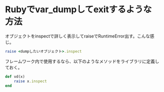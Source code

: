 # Rubyでvar_dumpしてexitするような方法

オブジェクトをinspectで詳しく表示してraiseでRuntimeError出す。こんな感じ。

```ruby
raise <dumpしたいオブジェクト>.inspect
```

フレームワーク内で使用するなら、以下のようなメソッドをライブラリに定義しておく。

```ruby
def vd(x)
    raise x.inspect
end
```

